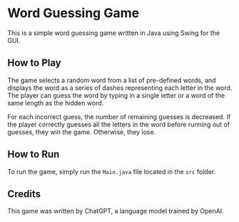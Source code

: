 # Word Guessing Game

This is a simple word guessing game written in Java using Swing for the GUI.

## How to Play

The game selects a random word from a list of pre-defined words, and displays the word as a series of dashes representing each letter in the word. The player can guess the word by typing in a single letter or a word of the same length as the hidden word.

For each incorrect guess, the number of remaining guesses is decreased. If the player correctly guesses all the letters in the word before running out of guesses, they win the game. Otherwise, they lose.

## How to Run

To run the game, simply run the `Main.java` file located in the `src` folder.

## Credits

This game was written by ChatGPT, a language model trained by OpenAI.

